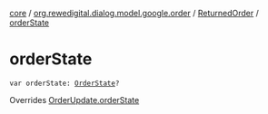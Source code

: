 [core](../../index.md) / [org.rewedigital.dialog.model.google.order](../index.md) / [ReturnedOrder](index.md) / [orderState](./order-state.md)

# orderState

`var orderState: `[`OrderState`](../-order-state/index.md)`?`

Overrides [OrderUpdate.orderState](../-order-update/order-state.md)

